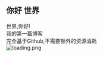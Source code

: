 [prop:title]: 你好,世界!
[prop:author]: Fivewords
[prop:photo]: img/photo.gif
[prop:date]: 2019年1月31日
[prop:tags]: life

## 你好 世界<br>
世界,你好!<br>
我的第一篇博客<br>
完全基于Github,不需要额外的资源消耗<br>
![loading.png](http://upload-images.jianshu.io/upload_images/1503319-c696a9cd1495d68f.png?imageMogr2/auto-orient/strip%7CimageView2/2/w/200)
